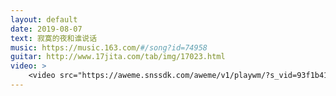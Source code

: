 ```yaml
---
layout: default
date: 2019-08-07
text: 寂寞的夜和谁说话
music: https://music.163.com/#/song?id=74958
guitar: http://www.17jita.com/tab/img/17023.html
video: >
    <video src="https://aweme.snssdk.com/aweme/v1/playwm/?s_vid=93f1b41336a8b7a442dbf1c29c6bbc5677ca925c96866b47ebe2ca42e6ed08bd9b9fe38909d6249e4e1b6b5ab2cd50cf57da0a33dae7e65051f2224c77d94bbe&amp;line=0" poster="https://p1.pstatp.com/large/tos-cn-p-0015/9b765070cda742c298ba2382006d1022.jpg" type="video/mp4" preload="auto" controls="controls" style="width: 100%;"></video>
---
```

